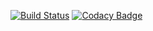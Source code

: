 [![Build Status](https://travis-ci.org/SHEFF003/xcombats.png?branch=master)](https://travis-ci.org/SHEFF003/xcombats)
[![Codacy Badge](https://api.codacy.com/project/badge/Grade/71cbacec9f6445a39b955e9a6417ec3f)](https://app.codacy.com/manual/SHEFF003/xcombats?utm_source=github.com&utm_medium=referral&utm_content=SHEFF003/xcombats&utm_campaign=Badge_Grade_Dashboard)
